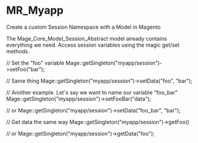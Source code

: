 # MR_Myapp
Create a custom Session Namespace with a Model in Magento

The Mage_Core_Model_Session_Abstract model already contains everything we need. Access session variables using the magic get/set methods.

// Set the "foo" variable
Mage::getSingleton("myapp/session")->setFoo("bar");

// Same thing
Mage::getSingleton("myapp/session")->setData("foo", "bar");

// Another example. Let's say we want to name our variable "foo_bar"
Mage::getSingleton("myapp/session")->setFooBar("data");

// or
Mage::getSingleton("myapp/session")->setData("foo_bar", "bar");

// Get data the same way
Mage::getSingleton("myapp/session")->getFoo()

// or
Mage::getSingleton("myapp/session")->getData("foo");
